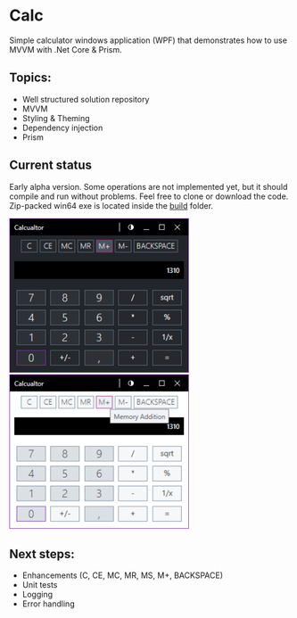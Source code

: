 # Calc
Simple calculator windows application (WPF) that demonstrates how to use MVVM with .Net Core & Prism.

## Topics:

- Well structured solution repository
- MVVM
- Styling & Theming
- Dependency injection
- Prism

## Current status
Early alpha version. Some operations are not implemented yet, but it should compile and run without problems.
Feel free to clone or download the code. Zip-packed win64 exe is located inside the <a href="https://github.com/wdefender/calc/tree/master/build">build</a> folder. 

<img alt="Calc screenshot" width="325" heigth="280" src="https://github.com/wdefender/calc/blob/master/calc_dark.png">
<img alt="Calc screenshot" width="325" heigth="280" src="https://github.com/wdefender/calc/blob/master/calc_light.png">

## Next steps:

- Enhancements (C, CE, MC, MR, MS, M+, BACKSPACE)
- Unit tests
- Logging
- Error handling
